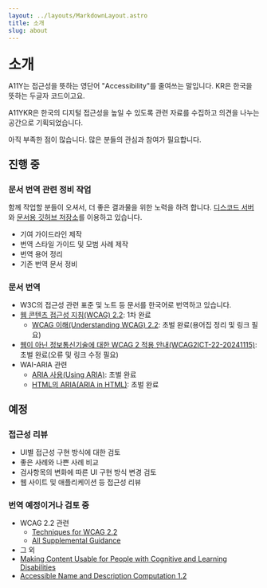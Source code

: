 ```yaml
---
layout: ../layouts/MarkdownLayout.astro
title: 소개
slug: about
---
```


<div class="narrow-wrap">

# 소개

A11Y는 접근성을 뜻하는 영단어 "<span lang="en">Accessibility</span>"를 줄여쓰는 말입니다. KR은 한국을 뜻하는 두글자 코드이고요.

A11YKR은 한국의 디지털 접근성을 높일 수 있도록 관련 자료를 수집하고 의견을 나누는 공간으로 기획되었습니다.

아직 부족한 점이 많습니다. 많은 분들의 관심과 참여가 필요합니다.


## 진행 중

### 문서 번역 관련 정비 작업

함께 작업할 분들이 오셔서, 더 좋은 결과물을 위한 노력을 하려 합니다. [디스코드 서버](https://discord.gg/9ZXYJWDjWR)와 [문서용 깃허브 저장소](https://github.com/a11ykr/docs)를 이용하고 있습니다.

* 기여 가이드라인 제작
* 번역 스타일 가이드 및 모범 사례 제작
* 번역 용어 정리
* 기존 번역 문서 정비

### 문서 번역
* W3C의 접근성 관련 표준 및 노트 등 문서를 한국어로 번역하고 있습니다.
*   [웹 콘텐츠 접근성 지침(WCAG) 2.2](/docs/wcag2/): 1차 완료
    *   [WCAG 이해(Understanding WCAG) 2.2](/docs/wcag2/understanding/): 초벌 완료(용어집 정리 및 링크 필요)
*   [웹이 아닌 정보통신기술에 대한 WCAG 2 적용 안내(WCAG2ICT-22-20241115)](/docs/wcag2ict/): 초벌 완료(오류 및 링크 수정 필요)
*   WAI-ARIA 관련
    *   [ARIA 사용(Using ARIA)](https://a11ykr.github.io/using-aria/WD-20180927/): 초벌 완료
    *   [HTML의 ARIA(ARIA in HTML)](https://a11ykr.github.io/html-aria/): 초벌 완료

## 예정

### 접근성 리뷰
* UI별 접근성 구현 방식에 대한 검토
* 좋은 사례와 나쁜 사례 비교
* 검사항목의 변화에 따른 UI 구현 방식 변경 검토
* 웹 사이트 및 애플리케이션 등 접근성 리뷰

### 번역 예정이거나 검토 중

*   WCAG 2.2 관련
    *   [Techniques for WCAG 2.2](https://www.w3.org/WAI/WCAG22/Techniques/)
    *   [All Supplemental Guidance](https://www.w3.org/WAI/WCAG2/supplemental/)
* 그 외
*   [Making Content Usable for People with Cognitive and Learning Disabilities](https://www.w3.org/TR/coga-usable/)
*   [Accessible Name and Description Computation 1.2](https://w3c.github.io/accname/)

</div>



<style lang="scss">
.narrow-wrap {
  h1, h2, h3, h4 {
    margin:1.5rem 0 .5rem;
  }
}
</style>
